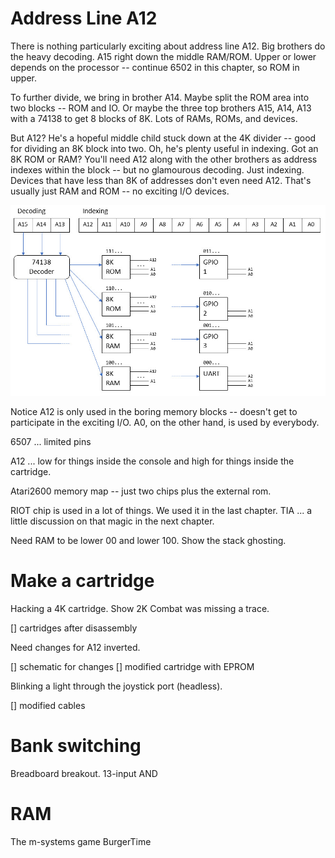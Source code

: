 # Address Line A12

There is nothing particularly exciting about address line A12. Big brothers do the heavy decoding. A15 right down the middle
RAM/ROM. Upper or lower depends on the processor -- continue 6502 in this chapter, so ROM in upper.

To further divide, we bring in brother A14. Maybe split the ROM area into two blocks -- ROM and IO. Or maybe the three top
brothers A15, A14, A13 with a 74138 to get 8 blocks of 8K. Lots of RAMs, ROMs, and devices.

But A12? He's a hopeful middle child stuck down at the 4K divider -- good for dividing an 8K block into two. 
Oh, he's plenty useful in indexing. Got an 8K ROM or RAM? You'll need A12 along with the
other brothers as address indexes within the block -- but no glamourous decoding. Just indexing. Devices that have
less than 8K of addresses don't even need A12. That's usually just RAM and ROM -- no exciting I/O devices.

![](decode.jpg)

Notice A12 is only used in the boring memory blocks -- doesn't get to participate in the exciting I/O. A0, on the
other hand, is used by everybody.

6507 ... limited pins

A12 ... low for things inside the console and high for things inside the cartridge.

Atari2600 memory map -- just two chips plus the external rom.

RIOT chip is used in a lot of things. We used it in the last chapter. TIA ... a little discussion
on that magic in the next chapter.

Need RAM to be lower 00 and lower 100. Show the stack ghosting.

# Make a cartridge

Hacking a 4K cartridge. Show 2K Combat was missing a trace.

[] cartridges after disassembly

Need changes for A12 inverted.

[] schematic for changes
[] modified cartridge with EPROM

Blinking a light through the joystick port (headless).

[] modified cables

# Bank switching

Breadboard breakout. 13-input AND

# RAM

The m-systems game BurgerTime